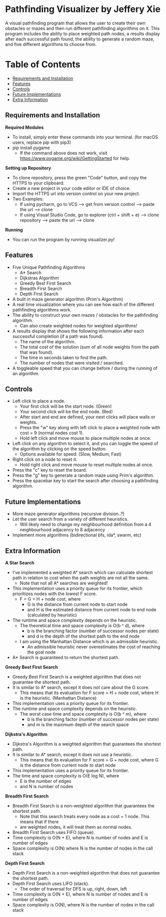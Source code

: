 # Pathfinding Visualizer by Jeffery Xie
A visual pathfinding program that allows the user to create their own obstacles or mazes and then run different pathfinding algorithms on it. This program includes the ability to place weighted path nodes, a results display after each successful path found, the ability to generate a random maze, and five different algorithms to choose from.

# Table of Contents
* [Requirements and Installation](#req)
* [Features](#features)
* [Controls](#controls)
* [Future Implementations](#future)
* [Extra Information](#extra)

## Requirements and Installation <a name="req"></a>
**Required Modules**
* To install, simply enter these commands into your terminal. (for macOS users, replace pip with pip3)
* pip install pygame
  * If the command above does not work, visit https://www.pygame.org/wiki/GettingStarted for help.

**Setting up Repository**
* To clone repository, press the green "Code" button, and copy the HTTPS to your clipboard.
* Create a new project in your code editor or IDE of choice.
* Import the HTTPS url into version control on your new project.
* Two Examples:
  * If using pycharm, go to VCS --> get from version control --> paste the url --> clone
  * If using Visual Studio Code, go to explorer (ctrl + shift + e) --> clone repository --> paste the url --> clone

**Running**
* You can run the program by running visualizer.py!

## Features <a name="features"></a>
* Five Unique Pathfinding Algorithms
   * A* Search 
   * Dijkstras Algorithm 
   * Greedy Best First Search 
   * Breadth First Search 
   * Depth First Search 
* A built in maze generator algorithm (Prim's Algorithm)
* A real time visualization where you can see how each of the different pathfinding algorithms work.
* The ability to construct your own mazes / obstacles for the pathfinding algorithm.
  * Can also create weighted nodes for weighted algorithms!
* A results display that shows the following information after each successful completion (if a path was found).
  * The name of the algorithm.
  * The total cost of the solution (sum of all node weights from the path that was found).
  * The time in seconds taken to find the path.
  * The number of nodes that were visited / searched.
* A toggleable speed that you can change before / during the running of an algorithm.

## Controls <a name="controls"></a>
* Left click to place a node.
   * Your first click will be the start node. (Green)
   * Your second click will be the end node. (Red)
   * After start and end are defined, your next clicks will place walls or weights.
   * Press the "w" key along with left click to place a weighted node with cost = 9 (normal nodes cost 1).
   * Hold left click and move mouse to place multiple nodes at once.
* Left click on any algorithm to select it, and you can toggle the speed of the algorithm by clicking on the speed button.
  * Options available for speed: (Slow, Medium, Fast)
* Right click on a node to reset it.
   * Hold right click and move mouse to reset multiple nodes at once.
* Press the "c" key to reset the board.
* Press the "g" key to generate a random maze using Prim's algorithm.
* Press the spacebar key to start the search after choosing a pathfinding algorithm.

## Future Implementations <a name="future"></a>
* More maze generator algorithms (recursive division..?)
* Let the user search from a variety of different heuristics.
  * Will likely need to change my neighbourhood definition from a 4 neighbourhood adjacency to 8 adjacency
* Implement more algorithms (bidirectional bfs, ida*, swarm, etc)

## Extra Information <a name="extra"></a>
**A Star Search**
* I've implemented a weighted A* search which can calculate shortest path in relation to cost when the path weights are not all the same. 
  * Note that not all A* searches are weighted!
* This implementation uses a priority queue for its frontier, which prioritizes nodes with the lowest F score.
  * F = G + H + node cost, where
    * G is the distance from current node to start node
    * and H is the estimated distance from current node to end node (calculated by heuristic)
* The runtime and space complexity depends on the heuristic.
  * The theoretical time and space complexity is O(b ^ d), where
    * b is the branching factor (number of successor nodes per state)
    * and d is the depth of the shortest path to the end node
  * I am using the Manhattan Distance which is an admissible heuristic. 
    * An admissible heuristic never overestimates the cost of reaching the goal node
* A* Search is guaranteed to return the shortest path.

**Greedy Best First Search**
* Greedy Best First Search is a weighted algorithm that does not guarantee the shortest path.
* It is similar to A* search, except it does not care about the G score.
  * This means that its evaluation for F score = H + node cost, where H is the heuristic. (Manhattan Distance)
* This implementation uses a priority queue for its frontier.
* The runtime and space complexity depends on the heuristic.
  * The worst case time and space complexity is O(b ^ m), where
    * b is the branching factor (number of successor nodes per state)
    * and m is the maximum depth of the search space

**Dijkstra's Algorithm**
* Dijkstra's Algorithm is a weighted algorithm that guarantees the shortest path.
* It is similar to A* search, except it does not use a heuristic.
  * This means that its evaluation for F score = G + node cost, where G is the distance from current node to start node
* This implementation uses a priority queue for its frontier.
* The time and space complexity is O(E log N), where 
  * E is the number of edges 
  * and N is number of nodes

**Breadth First Search**
* Breadth First Search is a non-weighted algorithm that guarantees the shortest path.
  * Note that this search treats every node as a cost = 1 node. This means that if there
  * are weighted nodes, it will treat them as normal nodes.
* Breadth First Search uses FIFO (queue).
* Time complexity is O(N + E), where N is number of nodes and E is number of edges
* Space complexity is O(N) where N is the number of nodes in the call stack

**Depth First Search**
* Depth First Search is a non-weighted algorithm that does not guarantee the shortest path.
* Depth First Search uses LIFO (stack).
  * The order of traversal for DFS is up, right, down, left
* Time complexity is O(N + E), where N is number of nodes and E is number of edges
* Space complexity is O(N), where N is the number of nodes in the call stack

